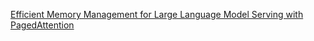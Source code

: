 
[Efficient Memory Management for Large Language Model Serving with PagedAttention](https://arxiv.org/abs/2309.06180)
